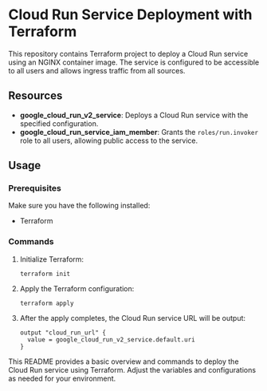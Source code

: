 # Cloud Run Service Deployment with Terraform

This repository contains Terraform project to deploy a Cloud Run service using an NGINX container image. The service is configured to be accessible to all users and allows ingress traffic from all sources.

## Resources

- **google_cloud_run_v2_service**: Deploys a Cloud Run service with the specified configuration.
- **google_cloud_run_service_iam_member**: Grants the `roles/run.invoker` role to all users, allowing public access to the service.

## Usage

### Prerequisites

Make sure you have the following installed:

- Terraform

### Commands

1. Initialize Terraform:
   
   ```
   terraform init
   ```

2. Apply the Terraform configuration:
   
   ```
   terraform apply
   ```

3. After the apply completes, the Cloud Run service URL will be output:

   ```
   output "cloud_run_url" {
     value = google_cloud_run_v2_service.default.uri
   }
   ```



This README provides a basic overview and commands to deploy the Cloud Run service using Terraform. Adjust the variables and configurations as needed for your environment.
